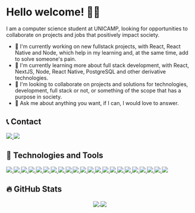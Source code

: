 <h1>Hello welcome! 👋😃</h1>

<p>I am a computer science student at UNICAMP, looking for opportunities to collaborate on projects and jobs that positively impact society.</p>

- 🔭 I'm currently working on new fullstack projects, with React, React Native and Node, which help in my learning and, at the same time, add to solve someone's pain.
- 🌱 I'm currently learning more about full stack development, with React, NextJS, Node, React Native, PostgreSQL and other derivative technologies.
- 👯 I'm looking to collaborate on projects and solutions for technologies, development, full stack or not, or something of the scope that has a purpose in society.
- 💬 Ask me about anything you want, if I can, I would love to answer.


<h2>📞 Contact</h2>
<p>
  <a href="https://br.linkedin.com/in/silvio-ronaldo77">
    <img src="https://img.shields.io/badge/LinkedIn-0077B5?style=for-the-badge&logo=linkedin&logoColor=white" />
  </a>
  <a href="https://twitter.com/sivirinoo">
    <img src="https://img.shields.io/badge/Twitter-1DA1F2?style=for-the-badge&logo=twitter&logoColor=white" />
  </a>
</p>


<h2>💎 Technologies and Tools</h2>
<p>
  <a href="https://pt-br.reactjs.org">
    <img src="https://img.shields.io/badge/React-20232A?style=for-the-badge&logo=react&logoColor=61DAFB" />
  </a>
  <a href="https://reactnative.dev">
    <img src="https://img.shields.io/badge/React_Native-20232A?style=for-the-badge&logo=react&logoColor=61DAFB" />
  </a>
  <a href="https://nodejs.org/en/">
    <img src="https://img.shields.io/badge/Node.js-43853D?style=for-the-badge&logo=node.js&logoColor=white" />
  </a>
  <a href="https://nextjs.org">
    <img src="https://img.shields.io/badge/next.js-000000?style=for-the-badge&logo=next.js&logoColor=white" />
  </a>
  <a href="https://www.typescriptlang.org">
    <img src="https://img.shields.io/badge/TypeScript-007ACC?style=for-the-badge&logo=typescript&logoColor=white" />
  </a>
  <a href="https://www.javascript.com">
    <img src="https://img.shields.io/badge/JavaScript-F7DF1E?style=for-the-badge&logo=javascript&logoColor=black" />
  </a>
  <a href="https://styled-components.com">
    <img src="https://img.shields.io/badge/styled--components-DB7093?style=for-the-badge&logo=styled-components&logoColor=white" />
  </a>
  <a href="https://www.postgresql.org">
    <img src="https://img.shields.io/badge/PostgreSQL-316192?style=for-the-badge&logo=postgresql&logoColor=white" />
  </a>
  <a href="https://www.sqlite.org/index.html">
    <img src="https://img.shields.io/badge/SQLite-07405E?style=for-the-badge&logo=sqlite&logoColor=white" />
  </a>
  <a href="https://www.mongodb.com">
    <img src="https://img.shields.io/badge/MongoDB-4EA94B?style=for-the-badge&logo=mongodb&logoColor=white" />
  </a>
  <a href="https://jestjs.io/pt-BR/">
    <img src="https://img.shields.io/badge/Jest-C21325?style=for-the-badge&logo=jest&logoColor=white" />
  </a>
  <a href="https://expressjs.com/pt-br/">
    <img src="https://img.shields.io/badge/Express.js-000000?style=for-the-badge&logo=express&logoColor=white" />
  </a>
  <a href="https://www.docker.com">
    <img src="https://img.shields.io/badge/Docker-2CA5E0?style=for-the-badge&logo=docker&logoColor=white" />
  </a>
  <a href="https://classic.yarnpkg.com/lang/en/">
    <img src="https://img.shields.io/badge/Yarn-2C8EBB?style=for-the-badge&logo=yarn&logoColor=white" />
  </a>
  <a href="https://developer.mozilla.org/pt-BR/docs/Web/Guide/HTML/HTML5">
    <img src="https://img.shields.io/badge/HTML5-E34F26?style=for-the-badge&logo=html5&logoColor=white" />
  </a>
  <a href="https://developer.mozilla.org/pt-BR/docs/Web/CSS">
    <img src="https://img.shields.io/badge/CSS3-1572B6?style=for-the-badge&logo=css3&logoColor=white" />
  </a>
  <a href="https://www.python.org">
    <img src="https://img.shields.io/badge/Python-3776AB?style=for-the-badge&logo=python&logoColor=white" />
  </a>
  <a href="https://www.java.com/pt-BR/">
    <img src="https://img.shields.io/badge/Java-ED8B00?style=for-the-badge&logo=java&logoColor=white" />
  </a>
  <a href="https://sass-lang.com">
    <img src="https://img.shields.io/badge/Sass-CC6699?style=for-the-badge&logo=sass&logoColor=white" />
  </a>
  <a href="https://www.heroku.com">
    <img src="https://img.shields.io/badge/Heroku-430098?style=for-the-badge&logo=heroku&logoColor=white" />
  </a>
  <a href="https://git-scm.com">
    <img src="https://img.shields.io/badge/Git-F05032?style=for-the-badge&logo=git&logoColor=white" />
  </a>
  <a href="https://insomnia.rest">
    <img src="https://img.shields.io/badge/Insomnia-5849be?style=for-the-badge&logo=Insomnia&logoColor=white" />
  </a>
</p>


<h2>🔥 GitHub Stats</h2>
<p align="center">
  <a href="https://github.com/anuraghazra/github-readme-stats">
    <img align="center" src="https://github-readme-stats.vercel.app/api?username=Silvio-Ronaldo&count_private=true&show_icons=true&theme=radical&include_all_commits=true" />
  </a>
  <a href="https://github.com/anuraghazra/github-readme-stats">
    <img align="center" src="https://github-readme-stats.vercel.app/api/top-langs/?username=Silvio-Ronaldo&card_width=320&theme=radical" />
  </a>
</p>

